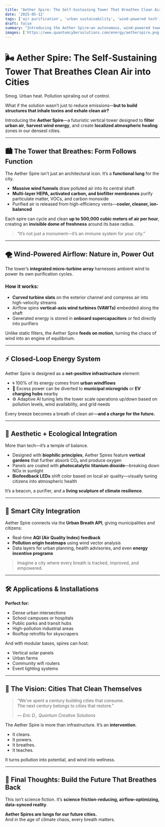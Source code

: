 ```yaml
---
title: "Aether Spire: The Self-Sustaining Tower That Breathes Clean Air into Cities"  
date: '2025-05-12'  
tags: ['air purification', 'urban sustainability', 'wind-powered tech', 'clean energy', 'smart cities', 'green architecture', 'biofiltration', 'energy-positive infrastructure']  
draft: false  
summary: "Introducing the Aether Spire—an autonomous, wind-powered tower that filters city air and powers itself with embedded turbines. Its not just a building—its an atmospheric engine for urban rebirth."  
images: ['https://www.quantumcybersolutions.com/energy/aetherspire.png']  
---
```


# 🌬️ Aether Spire: The Self-Sustaining Tower That Breathes Clean Air into Cities

Smog. Urban heat. Pollution spiraling out of control.

What if the solution wasn’t just to reduce emissions—**but to build structures that inhale toxins and exhale clean air?**

Introducing the **Aether Spire**—a futuristic vertical tower designed to **filter urban air**, **harvest wind energy**, and create **localized atmospheric healing** zones in our densest cities.

---

## 🏙️ The Tower that Breathes: Form Follows Function

The Aether Spire isn’t just an architectural icon. It’s a **functional lung** for the city.

- **Massive wind funnels** draw polluted air into its central shaft  
- **Multi-layer HEPA, activated carbon, and biofilter membranes** purify particulate matter, VOCs, and carbon monoxide  
- Purified air is released from high-efficiency vents—**cooler, cleaner, ion-balanced**  

Each spire can cycle and clean **up to 500,000 cubic meters of air per hour**, creating an **invisible dome of freshness** around its base radius.

> “It’s not just a monument—it’s an immune system for your city.”

---

## 🌪️ Wind-Powered Airflow: Nature in, Power Out

The tower’s **integrated micro-turbine array** harnesses ambient wind to power its own purification cycles.

### How it works:

- **Curved turbine slats** on the exterior channel and compress air into high-velocity streams  
- Airflow spins **vertical-axis wind turbines (VAWTs)** embedded along the shaft  
- Generated energy is stored in **onboard supercapacitors** or fed directly into purifiers

Unlike static filters, the Aether Spire **feeds on motion**, turning the chaos of wind into an engine of equilibrium.

---

## ⚡ Closed-Loop Energy System

Aether Spire is designed as a **net-positive infrastructure** element:

- 🌀 100% of its energy comes from **urban windflows**  
- 🔋 Excess power can be diverted to **municipal microgrids** or **EV charging hubs** nearby  
- ⚙️ Adaptive AI tuning lets the tower scale operations up/down based on pollution levels, wind availability, and grid needs

Every breeze becomes a breath of clean air—**and a charge for the future.**

---

## 🌿 Aesthetic + Ecological Integration

More than tech—it’s a temple of balance.

- Designed with **biophilic principles**, Aether Spires feature **vertical gardens** that further absorb CO₂ and produce oxygen  
- Panels are coated with **photocatalytic titanium dioxide**—breaking down NOx in sunlight  
- **Biofeedback LEDs** shift color based on local air quality—visually tuning citizens into atmospheric health

It’s a beacon, a purifier, and a **living sculpture of climate resilience**.

---

## 🧠 Smart City Integration

Aether Spire connects via the **Urban Breath API**, giving municipalities and citizens:

- Real-time **AQI (Air Quality Index) feedback**  
- **Pollution origin heatmaps** using wind vector analysis  
- Data layers for urban planning, health advisories, and even **energy incentive programs**  

> Imagine a city where every breath is tracked, improved, and empowered.

---

## 🛠️ Applications & Installations

**Perfect for:**

- Dense urban intersections  
- School campuses or hospitals  
- Public parks and transit hubs  
- High-pollution industrial areas  
- Rooftop retrofits for skyscrapers

And with modular bases, spires can host:

- Vertical solar panels  
- Urban farms  
- Community wifi routers  
- Event lighting systems

---

## 🌌 The Vision: Cities That Clean Themselves

> “We’ve spent a century building cities that consume.  
> The next century belongs to cities that restore.”  
>  
> — *Eric D., Quantum Creative Solutions*

The Aether Spire is more than infrastructure. It’s an **intervention**.

- It cleans.  
- It powers.  
- It breathes.  
- It teaches.

It turns pollution into potential, and wind into wellness.

---

## 🌁 Final Thoughts: Build the Future That Breathes Back

This isn’t science fiction. It’s **science friction-reducing, airflow-optimizing, data-synced reality**.

**Aether Spires are lungs for our future cities.**  
And in the age of climate chaos, every breath matters.
